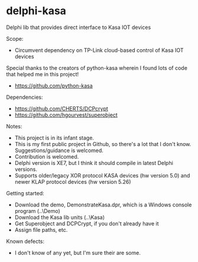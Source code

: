 # delphi-kasa
Delphi lib that provides direct interface to Kasa IOT devices

Scope:
- Circumvent dependency on TP-Link cloud-based control of Kasa IOT devices

Special thanks to the creators of python-kasa wherein I found lots of code that helped me in this project!
- https://github.com/python-kasa

Dependencies:
- https://github.com/CHERTS/DCPcrypt
- https://github.com/hgourvest/superobject

Notes:
- This project is in its infant stage.
- This is my first public project in Github, so there's a lot that I don't know. Suggestions/guidance is welcomed.
- Contribution is welcomed.
- Delphi version is XE7, but I think it should compile in latest Delphi versions.
- Supports older/legacy XOR protocol KASA devices (hw version 5.0) and newer KLAP protocol devices (hw version 5.26)

Getting started:
- Download the demo, DemonstrateKasa.dpr, which is a Windows console program (..\Demo)
- Download the Kasa lib units (..\Kasa)
- Get Superobject and DCPCrypt, if you don't already have it
- Assign file paths, etc.

Known defects:
- I don't know of any yet, but I'm sure their are some.
